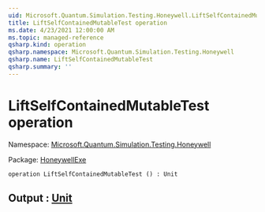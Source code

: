 ```yaml
---
uid: Microsoft.Quantum.Simulation.Testing.Honeywell.LiftSelfContainedMutableTest
title: LiftSelfContainedMutableTest operation
ms.date: 4/23/2021 12:00:00 AM
ms.topic: managed-reference
qsharp.kind: operation
qsharp.namespace: Microsoft.Quantum.Simulation.Testing.Honeywell
qsharp.name: LiftSelfContainedMutableTest
qsharp.summary: ''
---
```


# LiftSelfContainedMutableTest operation

Namespace: [Microsoft.Quantum.Simulation.Testing.Honeywell](xref:Microsoft.Quantum.Simulation.Testing.Honeywell)

Package: [HoneywellExe](https://nuget.org/packages/HoneywellExe)




```qsharp
operation LiftSelfContainedMutableTest () : Unit
```


## Output : [Unit](xref:microsoft.quantum.qsharp.valueliterals#unit-literal)

